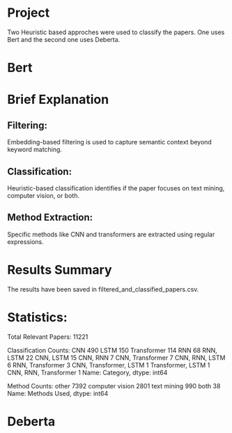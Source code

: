 # Project
Two Heuristic based approches were used to classify the papers. One uses Bert and the second one uses Deberta.
# Bert
# Brief Explanation
## Filtering: 
Embedding-based filtering is used to capture semantic context beyond keyword matching.
## Classification: 
Heuristic-based classification identifies if the paper focuses on text mining, computer vision, or both.
## Method Extraction: 
Specific methods like CNN and transformers are extracted using regular expressions.
# Results Summary
The results have been saved in filtered_and_classified_papers.csv.
# Statistics:
Total Relevant Papers: 11221

Classification Counts:
CNN                       490
LSTM                      150
Transformer               114
RNN                        68
RNN, LSTM                  22
CNN, LSTM                  15
CNN, RNN                    7
CNN, Transformer            7
CNN, RNN, LSTM              6
RNN, Transformer            3
CNN, Transformer, LSTM      1
Transformer, LSTM           1
CNN, RNN, Transformer       1
Name: Category, dtype: int64

Method Counts:
other              7392
computer vision    2801
text mining         990
both                 38
Name: Methods Used, dtype: int64


# Deberta






